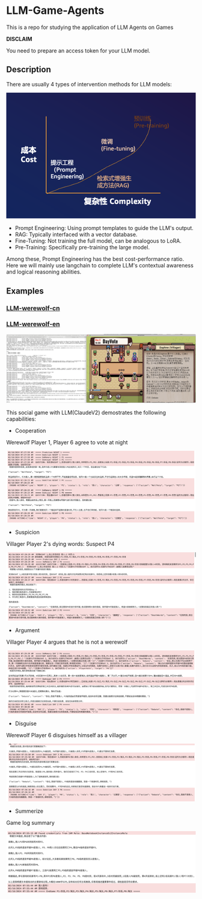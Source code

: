 # LLM-Game-Agents

This is a repo for studying the application of LLM Agents on Games

**DISCLAIM**

You need to prepare an access token for your LLM model.

## Description

There are usually 4 types of intervention methods for LLM models:

![cost-complexity](./WereWolf/statics/cost-complexity.png)

+ Prompt Engineering: Using prompt templates to guide the LLM's output.
+ RAG: Typically interfaced with a vector database. 
+ Fine-Tuning: Not training the full model, can be analogous to LoRA.
+ Pre-Training: Specifically pre-training the large model.

Among these, Prompt Engineering has the best cost-performance ratio. Here we will mainly use langchain to complete LLM's contextual awareness and logical reasoning abilities.

## Examples

### [LLM-werewolf-cn](./WereWolf/README-cn.md)
### [LLM-werewolf-en](./WereWolf/README-en.md)

![gamescreentshot](./WereWolf/statics/gamescreenshot-2.png)

This social game with LLM(ClaudeV2) demostrates the following capabilities:

* Cooperation

Werewolf Player 1, Player 6 agree to vote at night

![Cooperation](./WereWolf/statics/game-samples/1night-wolf-votes.png)

* Suspicion

Villager Player 2's dying words: Suspect P4

![Suspicion](./WereWolf/statics/game-samples/2day-p2-death.png)

* Argument

Villager Player 4 argues that he is not a werewolf

![Argument](./WereWolf/statics/game-samples/2day-p4-debate.png)

* Disguise

Werewolf Player 6 disguises himself as a villager

![Disguise](./WereWolf/statics/game-samples/3day-p6-debate.png)

* Summerize

Game log summary

![Disguise](./WereWolf/statics/game-samples/conclusion.png)
